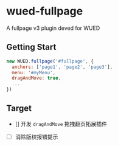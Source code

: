 # wued-fullpage

A fullpage v3 plugin deved for WUED

## Getting Start

```js
new WUED.fullpage('#fullpage', {
  anchors: ['page1', 'page2', 'page3'],
  menu: '#myMenu',
  dragAndMove: true,
  ...
})
```

## Target

- [] 开发 `dragAndMove` 拖拽翻页拓展插件 
- [ ] 消除版权报错提示


